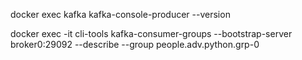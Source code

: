 docker exec kafka kafka-console-producer --version

docker exec -it cli-tools kafka-consumer-groups --bootstrap-server broker0:29092 --describe --group people.adv.python.grp-0
